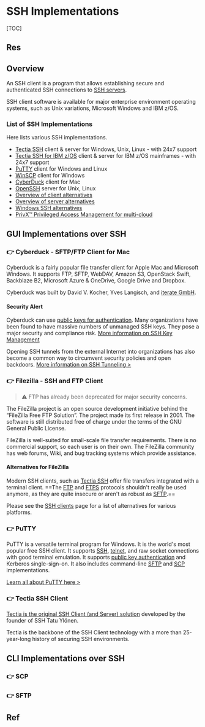 # SSH Implementations

[TOC]



## Res



## Overview
An SSH client is a program that allows establishing secure and authenticated SSH connections to [SSH servers](https://www.ssh.com/ssh/server).

SSH client software is available for major enterprise environment operating systems, such as Unix variations, Microsoft Windows and IBM z/OS.

### List of SSH Implementations
Here lists various SSH implementations. 

- [Tectia SSH](https://www.ssh.com/products/tectia-ssh/) client & server for Windows, Unix, Linux - with 24x7 support
- [Tectia SSH for IBM z/OS](https://www.ssh.com/products/tectia-ssh-zOS) client & server for IBM z/OS mainframes - with 24x7 support
- [PuTTY](https://www.ssh.com/ssh/putty/) client for Windows and Linux
- [WinSCP](https://www.ssh.com/ssh/winscp) client for Windows
- [CyberDuck](https://www.ssh.com/ssh/cyberduck/) client for Mac
- [OpenSSH](https://www.ssh.com/ssh/openssh/) server for Unix, Linux
- [Overview of client alternatives](https://www.ssh.com/ssh/client)
- [Overview of server alternatives](https://www.ssh.com/ssh/server)
- [Windows SSH alternatives](https://www.ssh.com/ssh/windows/)
- [PrivX™ Privileged Access Management for multi-cloud](https://www.ssh.com/products/privx/)



## GUI Implementations over SSH
### 👉 Cyberduck - SFTP/FTP Client for Mac
Cyberduck is a fairly popular file transfer client for Apple Mac and Microsoft Windows. It supports FTP, SFTP, WebDAV, Amazon S3, OpenStack Swift, Backblaze B2, Microsoft Azure & OneDrive, Google Drive and Dropbox.

Cyberduck was built by David V. Kocher, Yves Langisch, and [iterate GmbH](https://iterate.ch/).

#### Security Alert
Cyberduck can use [public keys for authentication](https://ssh.com/ssh/public-key-authentication). Many organizations have been found to have massive numbers of unmanaged SSH keys. They pose a major security and compliance risk. [More information on SSH Key Management](https://ssh.com/iam/ssh-key-management)

Opening SSH tunnels from the external Internet into organizations has also become a common way to circumvent security policies and open backdoors. [More information on SSH Tunneling >](https://ssh.com/ssh/tunneling/)


### 👉 Filezilla - SSH and FTP Client
> ⚠ FTP has already been deprecated for major security concerns. 

The FileZilla project is an open source development initiative behind the “FileZilla Free FTP Solution”. The project made its first release in 2001. The software is still distributed free of charge under the terms of the GNU General Public License.

FileZilla is well-suited for small-scale file transfer requirements. There is no commercial support, so each user is on their own. The FileZilla community has web forums, Wiki, and bug tracking systems which provide assistance.

#### Alternatives for FileZilla
Modern SSH clients, such as [Tectia SSH](https://www.ssh.com/products/tectia-ssh) offer file transfers integrated with a terminal client. ==The [FTP](https://www.ssh.com/ssh/ftp) and [FTPS](https://www.ssh.com/ssh/ftp/ftps) protocols shouldn't really be used anymore, as they are quite insecure or aren't as robust as [SFTP](https://www.ssh.com/ssh/sftp).==

Please see the [SSH clients](https://www.ssh.com/ssh/client) page for a list of alternatives for various platforms.


### 👉 PuTTY
PuTTY is a versatile terminal program for Windows. It is the world's most popular free SSH client. It supports [SSH](https://www.ssh.com/ssh/protocol), [telnet](https://www.ssh.com/ssh/telnet), and raw socket connections with good terminal emulation. It supports [public key authentication](https://www.ssh.com/ssh/public-key-authentication) and Kerberos single-sign-on. It also includes command-line [SFTP](https://www.ssh.com/ssh/sftp) and [SCP](https://www.ssh.com/ssh/scp) implementations.

[Learn all about PuTTY here >](https://www.ssh.com/academy/ssh/putty)


### 👉 Tectia SSH Client
[Tectia is the original SSH Client (and Server) solution](https://www.ssh.com/products/tectia-ssh/) developed by the founder of SSH Tatu Ylönen.

Tectia is the backbone of the SSH Client technology with a more than 25-year-long history of securing SSH environments.



## CLI Implementations over SSH
### 👉 SCP



### 👉 SFTP



## Ref

